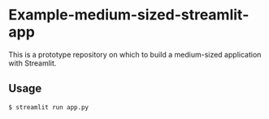 # Example-medium-sized-streamlit-app
This is a prototype repository on which to build a medium-sized application with Streamlit.

## Usage

```
$ streamlit run app.py
```